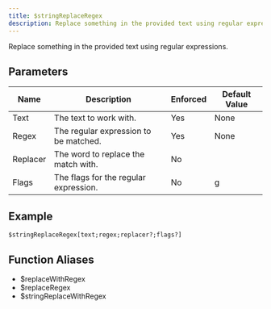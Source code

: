 ```yaml
---
title: $stringReplaceRegex
description: Replace something in the provided text using regular expressions.
---
```


Replace something in the provided text using regular expressions.
## Parameters
|   Name   |              Description              | Enforced | Default Value |
|----------|---------------------------------------|----------|---------------|
| Text     | The text to work with.                | Yes      | None          |
| Regex    | The regular expression to be matched. | Yes      | None          |
| Replacer | The word to replace the match with.   | No       |               |
| Flags    | The flags for the regular expression. | No       | g             |
## Example
```
$stringReplaceRegex[text;regex;replacer?;flags?]
```
## Function Aliases
- $replaceWithRegex
- $replaceRegex
- $stringReplaceWithRegex
